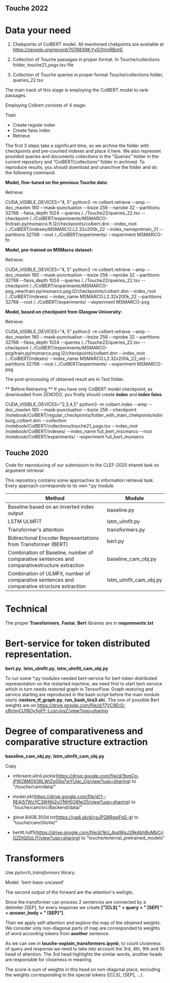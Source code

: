 
## Touche 2022

# Data your need

1) Chekpoints of ColBERT model.
All mentioned chekpoints are available at https://zenodo.org/record/7078839#.YyG3VmRBxhE

2) Collection of Touche passages in proper format.
In Touche/collections folder, touche21_psgs.tsv file

3) Collection of Touche queries in proper format
Touche/collections folder, queries_22.tsv

The main track of this stage is employing the ColBERT model to rank passages.

Employing Colbert consists of 4 stage:

Train
- Create regular index
- Create faiss index
- Retrieve

The first 3 steps take a significant time, so we archive the folder with checkpoints and pre-counted indexes and place it here. We also represent provided queries and documents collections in the “Queries” folder in the current repository and “ColBERT/collections” folder in archived.
To reproduce results, you should download and unarchive the folder and do the following command:

**Model, fine-tuned on the previous Touche data:**

Retrieve:

CUDA_VISIBLE_DEVICES="4, 5" python3 -m colbert.retrieve --amp --doc_maxlen 180 --mask-punctuation --bsize 256 --nprobe 32 --partitions 32768 --faiss_depth 1024 --queries /../Touche22/queries_22.tsv --checkpoint /../ColBERT/experiments/MSMARCO-fn/train.py/msmarco.ft.l2/checkpoints/colbert.dnn --index_root /../ColBERT/indexes/MSMARCO.L2.32x200k_22 --index_name ​​pretrain_21 --partitions 32768 --root /../ColBERT/experiments/ --experiment MSMARCO-fn

**Model, pre-trained on MSMarco dataset:**

Retrieve:

CUDA_VISIBLE_DEVICES="4, 5" python3 -m colbert.retrieve --amp --doc_maxlen 180 --mask-punctuation --bsize 256 --nprobe 32 --partitions 32768 --faiss_depth 1024 --queries /../Touche22/queries_22.tsv --checkpoint /../ColBERT/experiments/MSMARCO-psg_new/train.py/msmarco.psg.l2/checkpoints/colbert.dnn --index_root /../ColBERT/indexes/ --index_name MSMARCO.L2.32x200k_22 --partitions 32768 --root /../ColBERT/experiments/ --experiment MSMARCO-psg

**Model, based on checkpoint from Glasgow University:**

Retrieve:

CUDA_VISIBLE_DEVICES="4, 5" python3 -m colbert.retrieve --amp --doc_maxlen 180 --mask-punctuation --bsize 256 --nprobe 32 --partitions 32768 --faiss_depth 1024 --queries /../Touche22/queries_22.tsv --checkpoint /../ColBERT/experiments/MSMARCO-psg/train.py/msmarco.psg.l2/checkpoints/colbert.dnn --index_root /../ColBERT/indexes/ --index_name MSMARCO.L2.32x200k_22_old --partitions 32768 --root /../ColBERT/experiments/ --experiment MSMARCO-psg

The post-processing of obtained result are in Test folder.

** Before Retrieving **
If you have only ColBERT model checkpoint, as downloaded from ZENODO, you firstly should create **index** and **index faiss**.

CUDA_VISIBLE_DEVICES="2,3,4,5" python3 -m colbert.index --amp --doc_maxlen 180 --mask-punctuation --bsize 256 --checkpoint /notebook/ColBERT/regular_checkpoints/folder_with_main_chekpoints/edinburg_colbert.dnn --collection /notebook/ColBERT/collections/touche21_psgs.tsv --index_root /notebook/ColBERT/indexes/ --index_name full_bert_mscmarco --root /notebook/ColBERT/experiments/ --experiment full_bert_msmarco
 

## Touche 2020
Code for reproducing of our submission to the CLEF-2020 shared task on argument retrieval.

This repository contains some approaches to information retrieval task.
Every approach corresponds to its own \*.py module.

| Method | Module |
| --- | --- |
| Baseline based on an inverted index output | baseline.py |
| LSTM ULMFiT | lstm_ulmfit.py |
| Transformer's attention | transformers.py |
| Bidirectional Encoder Representations from Transformer (BERT) | bert.py |
| Combination of Baseline, number of comparative sentences and comparativestructure extraction | baseline_cam_obj.py |
| Combination of ULMFit, number of comparative sentences and comparative structure extraction | lstm_ulmfit_cam_obj.py |

# Technical

The proper **Transformers**, **Fastai**, **Bert** libraries are in **requrements.txt**

# Bert-service for token distributed representation.

**bert.py**, **lstm_ulmfit.py**, **lstm_ulmfit_cam_obj.py**

To run some \*.py modules needed bert-service for bert token distributed representation on the restarted machine, we need first to start bert-service which in turn needs restored graph in TensorFlow. Graph restoring and service starting are reproduced in the bash script before the main module starts (**restore_tf_graph.py**, **run_bash_tira3.sh**).
The one of possible Bert weights are on https://drive.google.com/file/d/17VC9ErQ-xRrmyCUf8Oy5gFF-LcsnJosZ/view?usp=sharing



# Degree of comparativeness and comparative structure extraction

**baseline_cam_obj.py**, **lstm_ulmfit_cam_obj.py**

Copy 

- infersent.allnli.pickle(https://drive.google.com/file/d/1bmCg-jPWZ8M0X5RLWtZq0Xq7wYUqc_Og/view?usp=sharing) to "/touche/cam/data/" 

- model.pkl(https://drive.google.com/file/d/1--REAj57WzYC36H6ji2vl7NH5O8fej25/view?usp=sharing) to "touche/cam/src/Backend/data/" 

- glove.840B.300d.txt(https://yadi.sk/d/cgJPQ8RwpFgS-g) to "touche/cam/GloVe/"

- berttt.hdf5(https://drive.google.com/file/d/1kU_4pqWgJ29kAbhBoMbCrjGZDtQ0zLjY/view?usp=sharing) to "touche/external_pretrained_models"

# Transformers

Use *pytorch_transformers* library.

Model: 'bert-base-uncased'

The second output of the forward are the attention's weihgts.

Since the transformer can process 2 sentences are connected by a delimiter [SEP], for every response we create __["[CLS] " + query + " [SEP] " + answer_body + " [SEP]"]__.

Than we apply self-attention and explore the map of the obtained weights. We consider only non-diagonal parts of map are corresponded to weights of word according tokens from __another__ sentence. 

As we can see in **touche-explain_transformers.ipynb**, to count closeness of query and response we need to take into account the 3rd, 4th, 9th and 10 head of attention. The 3rd head highlights the similar words, another heads are responsible for closeness in meaning. 

The score is sum of weights in this head on non-diagonal place, excluding the weights corresponding to the special tokens ([CLS], [SEP], ...).

